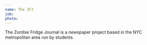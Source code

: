 ```yaml
---
name: The ZFJ
job: 
photo: 
---
```

The Zombie Fridge Journal is a newspaper project based in the NYC metropolitan area run by students.